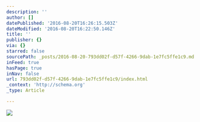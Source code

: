 ```yaml
---
description: ''
author: []
datePublished: '2016-08-20T16:26:15.503Z'
dateModified: '2016-08-20T16:22:50.146Z'
title: ''
publisher: {}
via: {}
starred: false
sourcePath: _posts/2016-08-20-793dd02f-d57f-4266-9dab-1e7fc5ffe1c9.md
inFeed: true
hasPage: true
inNav: false
url: 793dd02f-d57f-4266-9dab-1e7fc5ffe1c9/index.html
_context: 'http://schema.org'
_type: Article

---
```

![](https://the-grid-user-content.s3-us-west-2.amazonaws.com/c8afdc40-a2e3-42ce-bc37-14732c024a3b.jpg)